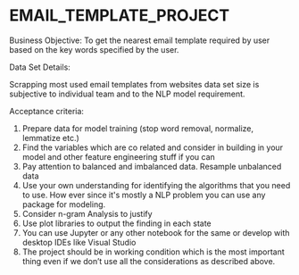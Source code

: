 # EMAIL_TEMPLATE_PROJECT

<Email Template>

Business Objective:
To get the nearest email template required by user based on the key words specified by the user.

Data Set Details:

Scrapping most used email templates from websites data set size is subjective to individual team and to the NLP model requirement.

Acceptance criteria:
1.	Prepare data for model training (stop word removal, normalize, lemmatize etc.)
2.	Find the variables which are co related and consider in building in your model and other feature engineering stuff if you can
3.	Pay attention to balanced and imbalanced data. Resample unbalanced data
4.	Use your own understanding for identifying the algorithms that you need to use. How ever since it's mostly a NLP problem you can use any package for modeling.
5.	Consider n-gram Analysis to justify
6.	Use plot libraries to output the finding in each state
7.	You can use Jupyter or any other notebook for the same or develop with desktop IDEs like Visual Studio
8.	The project should be in working condition which is the most important thing even if we don’t use all the considerations as described above.
